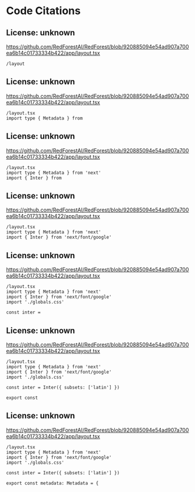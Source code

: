 # Code Citations

## License: unknown
https://github.com/RedForestAI/RedForest/blob/920885094e54ad907a700ea6b14c01733334b422/app/layout.tsx

```
/layout
```


## License: unknown
https://github.com/RedForestAI/RedForest/blob/920885094e54ad907a700ea6b14c01733334b422/app/layout.tsx

```
/layout.tsx
import type { Metadata } from 
```


## License: unknown
https://github.com/RedForestAI/RedForest/blob/920885094e54ad907a700ea6b14c01733334b422/app/layout.tsx

```
/layout.tsx
import type { Metadata } from 'next'
import { Inter } from 
```


## License: unknown
https://github.com/RedForestAI/RedForest/blob/920885094e54ad907a700ea6b14c01733334b422/app/layout.tsx

```
/layout.tsx
import type { Metadata } from 'next'
import { Inter } from 'next/font/google'
```


## License: unknown
https://github.com/RedForestAI/RedForest/blob/920885094e54ad907a700ea6b14c01733334b422/app/layout.tsx

```
/layout.tsx
import type { Metadata } from 'next'
import { Inter } from 'next/font/google'
import './globals.css'

const inter =
```


## License: unknown
https://github.com/RedForestAI/RedForest/blob/920885094e54ad907a700ea6b14c01733334b422/app/layout.tsx

```
/layout.tsx
import type { Metadata } from 'next'
import { Inter } from 'next/font/google'
import './globals.css'

const inter = Inter({ subsets: ['latin'] })

export const
```


## License: unknown
https://github.com/RedForestAI/RedForest/blob/920885094e54ad907a700ea6b14c01733334b422/app/layout.tsx

```
/layout.tsx
import type { Metadata } from 'next'
import { Inter } from 'next/font/google'
import './globals.css'

const inter = Inter({ subsets: ['latin'] })

export const metadata: Metadata = {
```

